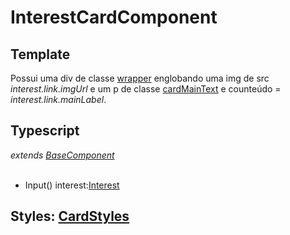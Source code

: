 # InterestCardComponent
## Template
Possui uma div de classe [wrapper](/Docs/src/app/components/cards/CardStyles.md#wrapper) englobando uma img de src *interest.link.imgUrl* e um p de classe [cardMainText](/Docs/src/app/components/cards/CardStyles.md#cardmaintext) e counteúdo = *interest.link.mainLabel*.
## Typescript
*extends [BaseComponent](/Docs/src/app/components/BaseComponent.md)*<br><br>
- Input() interest:[Interest](/Docs/src/app/models/Interest.md)
## Styles: [CardStyles](/Docs/src/app/components/cards/CardStyles.md)